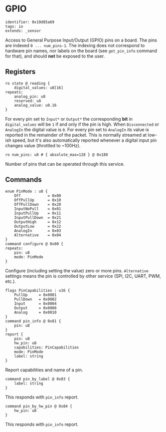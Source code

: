 # GPIO

    identifier: 0x10d85a69
    tags: io
    extends: _sensor

Access to General Purpose Input/Output (GPIO) pins on a board.
The pins are indexed `0 ... num_pins-1`.
The indexing does not correspond to hardware pin names, nor labels on the board (see `get_pin_info` command for that),
and should **not** be exposed to the user.

## Registers

    ro state @ reading {
        digital_values: u8[16]
    repeats:
        analog_pin: u8
        reserved: u8
        analog_value: u0.16
    }

For every pin set to `Input*` or `Output*` the corresponding **bit** in `digital_values` will be `1` if and only if the pin is high.
When `Disconnected` or `AnalogIn` the digital value is `0`.
For every pin set to `AnalogIn` its value is reported in the remainder of the packet.
This is normally streamed at low-ish speed, but it's also automatically reported whenever
a digital input pin changes value (throttled to ~100Hz).

    ro num_pins: u8 # { absolute_max=128 } @ 0x180

Number of pins that can be operated through this service.


## Commands

    enum PinMode : u8 {
        Off            = 0x00
        OffPullUp      = 0x10
        OffPullDown    = 0x20
        InputNoPull    = 0x01
        InputPullUp    = 0x11
        InputPullDown  = 0x21
        OutputHigh     = 0x12
        OutputLow      = 0x22
        AnalogIn       = 0x03
        Alternative    = 0x04
    }
    command configure @ 0x80 {
    repeats:
        pin: u8
        mode: PinMode
    }

Configure (including setting the value) zero or more pins.
`Alternative` settings means the pin is controlled by other service (SPI, I2C, UART, PWM, etc.).

    flags PinCapabilities : u16 {
        PullUp     = 0x0001
        PullDown   = 0x0002
        Input      = 0x0004
        Output     = 0x0008
        Analog     = 0x0010
    }
    command pin_info @ 0x81 {
        pin: u8
    }
    report {
        pin: u8
        hw_pin: u8
        capabilities: PinCapabilities
        mode: PinMode
        label: string
    }

Report capabilities and name of a pin.

    command pin_by_label @ 0x83 {
        label: string
    }

This responds with `pin_info` report.

    command pin_by_hw_pin @ 0x84 {
        hw_pin: u8
    }

This responds with `pin_info` report.
